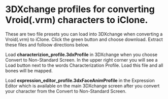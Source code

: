 # 3DXchange profiles for converting Vroid(.vrm) characters to iClone.

These are two file presets you can load into 3DXchange when converting a Vroid(.vrm) to iClone.  Click the green button and choose download.  Extract these files and folloow directions below.

Load **characterizion_profile.3dxProfile** in 3DXchange when you choose Convert to Non-Standard Screen.  In the upper right corner you will see a Load button next to the words Characterization Profile.  Load this file and all bones will be mapped.

Load **expression_editor_profile.3dxFaceAnimProfile** in the Expression Editor which is available on the main 3DXchange screen after you convert your character from the Convert to Non-Standard Screen.


